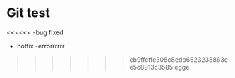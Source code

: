 # Git test
<<<<<<
-bug fixed
- hotfix
-errorrrrrr
>>>>>>> cb9ffcffc308c8edb6623238863ce5c8913c3585
egge